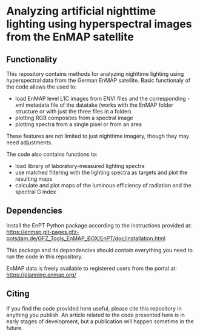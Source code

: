 # Analyzing artificial nighttime lighting using hyperspectral images from the EnMAP satellite

## Functionality
This repository contains methods for analyzing nighttime lighting using hyperspectral data from the German EnMAP satellite.
Basic functionaly of the code allows the used to:
 * load EnMAP level L1C images from ENVI files and the corresponding -xml metadata file of the datatake (works with the EnMAP folder structure or with just the three files in a folder)
 * plotting RGB composites from a spectral image
 * plotting spectra from a single pixel or from an area
   
These features are not limited to just nighttime imagery, though they may need adjustments. 

The code also contains functions to:
 * load library of laboratory-measured lighting spectra
 * use matched filtering with the lighting spectra as targets and plot the resulting maps
 * calculate and plot maps of the luminous efficiency of radiation and the spectral G index

## Dependencies
Install the EnPT Python package according to the instructions provided at: https://enmap.git-pages.gfz-potsdam.de/GFZ_Tools_EnMAP_BOX/EnPT/doc/installation.html

This package and its dependencies should contain everything you need to run the code in this repository. 

EnMAP data is freely available to registered users from the portal at: https://planning.enmap.org/

## Citing
If you find the code provided here useful, please cite this repository in anything you publish. An article related to the code presented here is in early stages of development, but a publication will happen sometime in the future.
